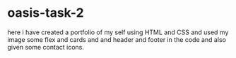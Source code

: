 # oasis-task-2
here i have created a portfolio of my self using HTML and CSS and used my image some flex and cards and and header and footer in the code and also given some contact icons.
